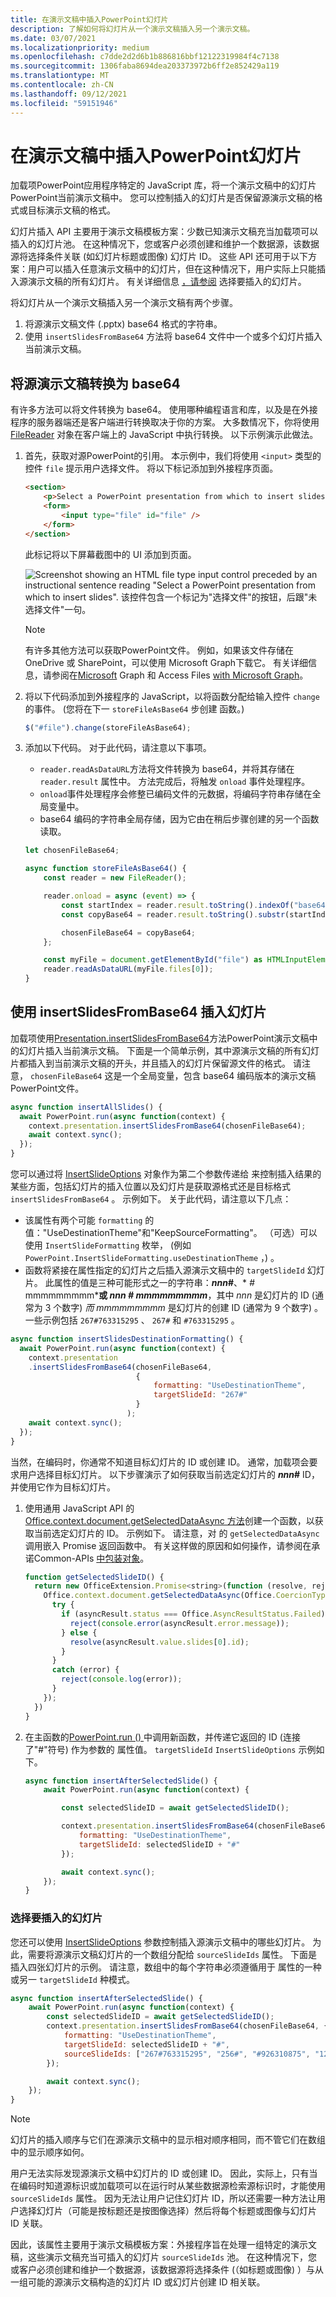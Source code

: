 ```yaml
---
title: 在演示文稿中插入PowerPoint幻灯片
description: 了解如何将幻灯片从一个演示文稿插入另一个演示文稿。
ms.date: 03/07/2021
ms.localizationpriority: medium
ms.openlocfilehash: c7dde2d2d6b1b886816bbf12122319984f4c7138
ms.sourcegitcommit: 1306faba8694dea203373972b6ff2e852429a119
ms.translationtype: MT
ms.contentlocale: zh-CN
ms.lasthandoff: 09/12/2021
ms.locfileid: "59151946"
---
```

# <a name="insert-slides-in-a-powerpoint-presentation"></a>在演示文稿中插入PowerPoint幻灯片

加载项PowerPoint应用程序特定的 JavaScript 库，将一个演示文稿中的幻灯片PowerPoint当前演示文稿中。 您可以控制插入的幻灯片是否保留源演示文稿的格式或目标演示文稿的格式。

幻灯片插入 API 主要用于演示文稿模板方案：少数已知演示文稿充当加载项可以插入的幻灯片池。 在这种情况下，您或客户必须创建和维护一个数据源，该数据源将选择条件关联 (如幻灯片标题或图像) 幻灯片 ID。 这些 API 还可用于以下方案：用户可以插入任意演示文稿中的幻灯片，但在这种情况下，用户实际上只能插入源演示文稿的所有幻灯片。  有关详细信息 [，请参阅](#selecting-which-slides-to-insert) 选择要插入的幻灯片。

将幻灯片从一个演示文稿插入另一个演示文稿有两个步骤。

1. 将源演示文稿文件 (.pptx) base64 格式的字符串。
1. 使用 `insertSlidesFromBase64` 方法将 base64 文件中一个或多个幻灯片插入当前演示文稿。

## <a name="convert-the-source-presentation-to-base64"></a>将源演示文稿转换为 base64

有许多方法可以将文件转换为 base64。 使用哪种编程语言和库，以及是在外接程序的服务器端还是客户端进行转换取决于你的方案。 大多数情况下，你将使用 [FileReader](https://developer.mozilla.org/docs/Web/API/FileReader) 对象在客户端上的 JavaScript 中执行转换。 以下示例演示此做法。

1. 首先，获取对源PowerPoint的引用。 本示例中，我们将使用 `<input>` 类型的控件 `file` 提示用户选择文件。 将以下标记添加到外接程序页面。

    ```html
    <section>
        <p>Select a PowerPoint presentation from which to insert slides</p>
        <form>
            <input type="file" id="file" />
        </form>
    </section>
    ```

    此标记将以下屏幕截图中的 UI 添加到页面。

    ![Screenshot showing an HTML file type input control preceded by an instructional sentence reading "Select a PowerPoint presentation from which to insert slides". 该控件包含一个标记为"选择文件"的按钮，后跟"未选择文件"一句。](../images/powerpoint-html-file-input-control.png)

    > [!NOTE]
    > 有许多其他方法可以获取PowerPoint文件。 例如，如果该文件存储在 OneDrive 或 SharePoint，可以使用 Microsoft Graph下载它。 有关详细信息，请参阅在[Microsoft](/graph/api/resources/onedrive) Graph 和 Access Files [with Microsoft Graph](/learn/modules/msgraph-access-file-data/)。

2. 将以下代码添加到外接程序的 JavaScript，以将函数分配给输入控件 `change` 的事件。  (您将在下一 `storeFileAsBase64` 步创建 函数。) 

    ```javascript
    $("#file").change(storeFileAsBase64);
    ```

3. 添加以下代码。 对于此代码，请注意以下事项。

    - `reader.readAsDataURL`方法将文件转换为 base64，并将其存储在 `reader.result` 属性中。 方法完成后，将触发 `onload` 事件处理程序。
    - `onload`事件处理程序会修整已编码文件的元数据，将编码字符串存储在全局变量中。
    - base64 编码的字符串全局存储，因为它由在稍后步骤创建的另一个函数读取。

    ```javascript
    let chosenFileBase64;

    async function storeFileAsBase64() {
        const reader = new FileReader();

        reader.onload = async (event) => {
            const startIndex = reader.result.toString().indexOf("base64,");
            const copyBase64 = reader.result.toString().substr(startIndex + 7);

            chosenFileBase64 = copyBase64;
        };

        const myFile = document.getElementById("file") as HTMLInputElement;
        reader.readAsDataURL(myFile.files[0]);
    }
    ```

## <a name="insert-slides-with-insertslidesfrombase64"></a>使用 insertSlidesFromBase64 插入幻灯片

加载项使用[Presentation.insertSlidesFromBase64](/javascript/api/powerpoint/powerpoint.presentation#insertSlidesFromBase64_base64File__options_)方法PowerPoint演示文稿中的幻灯片插入当前演示文稿。 下面是一个简单示例，其中源演示文稿的所有幻灯片都插入到当前演示文稿的开头，并且插入的幻灯片保留源文件的格式。 请注意， `chosenFileBase64` 这是一个全局变量，包含 base64 编码版本的演示文稿PowerPoint文件。

```javascript
async function insertAllSlides() {
  await PowerPoint.run(async function(context) {
    context.presentation.insertSlidesFromBase64(chosenFileBase64);
    await context.sync();
  });
}
```

您可以通过将 [InsertSlideOptions](/javascript/api/powerpoint/powerpoint.insertslideoptions) 对象作为第二个参数传递给 来控制插入结果的某些方面，包括幻灯片的插入位置以及幻灯片是获取源格式还是目标格式 `insertSlidesFromBase64` 。 示例如下。 关于此代码，请注意以下几点：

- 该属性有两个可能 `formatting` 的值："UseDestinationTheme"和"KeepSourceFormatting"。 （可选）可以使用 `InsertSlideFormatting` 枚举， (例如 `PowerPoint.InsertSlideFormatting.useDestinationTheme` ，) 。
- 函数将紧接在属性指定的幻灯片之后插入源演示文稿中的 `targetSlideId` 幻灯片。 此属性的值是三种可能形式之一的字符串：***nnn*#**、* *#* mmmmmmmmm***或 **_nnn_ #* mmmmmmmmm***，其中 *nnn* 是幻灯片的 ID (通常为 3 个数字) *而 mmmmmmmmm* 是幻灯片的创建 ID (通常为 9 个数字) 。 一些示例包括 `267#763315295` 、 `267#` 和 `#763315295` 。

```javascript
async function insertSlidesDestinationFormatting() {
  await PowerPoint.run(async function(context) {
    context.presentation
    .insertSlidesFromBase64(chosenFileBase64,
                            {
                                formatting: "UseDestinationTheme",
                                targetSlideId: "267#"
                            }
                          );
    await context.sync();
  });
}
```

当然，在编码时，你通常不知道目标幻灯片的 ID 或创建 ID。 通常，加载项会要求用户选择目标幻灯片。 以下步骤演示了如何获取当前选定幻灯片的 ***nnn*#** ID，并使用它作为目标幻灯片。

1. 使用通用 JavaScript API 的[Office.context.document.getSelectedDataAsync 方法](/javascript/api/office/office.document#getSelectedDataAsync_coercionType__callback_)创建一个函数，以获取当前选定幻灯片的 ID。 示例如下。 请注意，对 的 `getSelectedDataAsync` 调用嵌入 Promise 返回函数中。 有关这样做的原因和如何操作，请参阅在承诺Common-APIs [中包装对象](../develop/asynchronous-programming-in-office-add-ins.md#wrap-common-apis-in-promise-returning-functions)。

 
    ```javascript
    function getSelectedSlideID() {
      return new OfficeExtension.Promise<string>(function (resolve, reject) {
        Office.context.document.getSelectedDataAsync(Office.CoercionType.SlideRange, function (asyncResult) {
          try {
            if (asyncResult.status === Office.AsyncResultStatus.Failed) {
              reject(console.error(asyncResult.error.message));
            } else {
              resolve(asyncResult.value.slides[0].id);
            }
          }
          catch (error) {
            reject(console.log(error));
          }
        });
      })
    }
    ```

1. 在主函数的[PowerPoint.run () ](/javascript/api/powerpoint#PowerPoint_run_batch_)中调用新函数，并传递它返回的 ID (连接了"#"符号) 作为参数的 属性值。 `targetSlideId` `InsertSlideOptions` 示例如下。

    ```javascript
    async function insertAfterSelectedSlide() {
        await PowerPoint.run(async function(context) {

            const selectedSlideID = await getSelectedSlideID();

            context.presentation.insertSlidesFromBase64(chosenFileBase64, {
                formatting: "UseDestinationTheme",
                targetSlideId: selectedSlideID + "#"
            });

            await context.sync();
        });
    }
    ```

### <a name="selecting-which-slides-to-insert"></a>选择要插入的幻灯片

您还可以使用 [InsertSlideOptions](/javascript/api/powerpoint/powerpoint.insertslideoptions) 参数控制插入源演示文稿中的哪些幻灯片。 为此，需要将源演示文稿幻灯片的一个数组分配给 `sourceSlideIds` 属性。 下面是插入四张幻灯片的示例。 请注意，数组中的每个字符串必须遵循用于 属性的一种或另一 `targetSlideId` 种模式。

```javascript
async function insertAfterSelectedSlide() {
    await PowerPoint.run(async function(context) {
        const selectedSlideID = await getSelectedSlideID();
        context.presentation.insertSlidesFromBase64(chosenFileBase64, {
            formatting: "UseDestinationTheme",
            targetSlideId: selectedSlideID + "#",
            sourceSlideIds: ["267#763315295", "256#", "#926310875", "1270#"]
        });

        await context.sync();
    });
}
```

> [!NOTE]
> 幻灯片的插入顺序与它们在源演示文稿中的显示相对顺序相同，而不管它们在数组中的显示顺序如何。

用户无法实际发现源演示文稿中幻灯片的 ID 或创建 ID。 因此，实际上，只有当在编码时知道源标识或加载项可以在运行时从某些数据源检索源标识时，才能使用 `sourceSlideIds` 属性。 因为无法让用户记住幻灯片 ID，所以还需要一种方法让用户选择幻灯片（可能是按标题还是按图像选择）然后将每个标题或图像与幻灯片 ID 关联。

因此，该属性主要用于演示文稿模板方案：外接程序旨在处理一组特定的演示文稿，这些演示文稿充当可插入的幻灯片 `sourceSlideIds` 池。 在这种情况下，您或客户必须创建和维护一个数据源，该数据源将选择条件 (（如标题或图像) ）与从一组可能的源演示文稿构造的幻灯片 ID 或幻灯片创建 ID 相关联。
